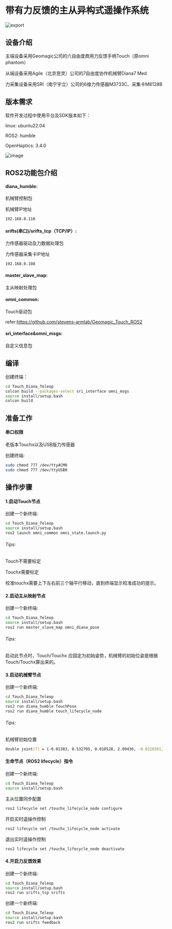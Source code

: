 # 带有力反馈的主从异构式遥操作系统

![export](https://github.com/user-attachments/assets/1bd4af6c-f211-4db5-b5c6-7deeda2f09b7)


## 设备介绍

主端设备采用Geomagic公司的六自由度商用力反馈手柄Touch（原omni phantom）

从端设备采用Agile（北京思灵）公司的7自由度协作机械臂Diana7 Med

力采集设备采用SRI（南宁宇立）公司的6维力传感器M3733C、采集卡M8128B

## 版本需求

软件开发过程中使用平台及SDK版本如下：

linux: ubuntu22.04

ROS2: humble

OpenHaptics: 3.4.0

![image](https://github.com/user-attachments/assets/7efb811f-75ba-4c12-8ce3-06f67d9494a4)



## ROS2功能包介绍

#### diana_humble: 

机械臂控制包

机械臂IP地址 
```
192.168.0.110
```

#### srifts(串口)/srifts_tcp（TCP/IP）: 

力传感器驱动及力数据处理包

力传感器采集卡IP地址
```
192.168.0.108
```


#### master_slave_map:

主从映射处理包

#### omni_common:

Touch驱动包

refer:https://github.com/stevens-armlab/Geomagic_Touch_ROS2

#### sri_interface&omni_msgs:

自定义信息包


## 编译

创建终端：
```bash
cd Touch_Diana_Teleop
colcon build --packages-select sri_interface omni_msgs
source install/setup.bash
colcon build
```

## 准备工作

#### 串口权限
老版本Touchx以及USB版力传感器

创建终端:

```bash
sudo chmod 777 /dev/ttyACM0
sudo chmod 777 /dev/ttyUSB0
```

## 操作步骤

#### 1.启动Touch节点

创建一个新终端:

```bash
cd Touch_Diana_Teleop
source install/setup.bash
ros2 launch omni_common omni_state.launch.py 
```

###### Tips:

Touch不需要标定

Touchx需要标定

校准touchx需要上下左右前三个轴平行移动，直到终端显示校准成功的提示。


#### 2.启动主从映射节点

创建一个新终端:

```bash
cd Touch_Diana_Teleop
source install/setup.bash
ros2 run master_slave_map omni_diana_pose
```

###### Tips:

启动此节点时，Touch/Touchx 应固定为初始姿势，机械臂的初始位姿是根据Touch/Touchx算出来的。



#### 3.启动机械臂节点

创建一个新终端:

```bash
cd Touch_Diana_Teleop
source install/setup.bash
ros2 run diana_humble TouchPose 
ros2 run diana_humble touch_lifecycle_node 
```

###### Tips:

机械臂初始位置
```bash
double joint[7] = {-0.01383, 0.532705, 0.010528, 2.09436, -0.0228301, -0.490275, 1.57379 };
```



#### 生命节点（ROS2 lifecycle）指令

创建一个新终端:

```bash
cd Touch_Diana_Teleop
source install/setup.bash
```

主从位置同步配置

```bash
ros2 lifecycle set /touchx_lifecycle_node configure 
```

开启实时遥操作控制

```bash
ros2 lifecycle set /touchx_lifecycle_node activate
```

退出实时遥操作控制

```bash
ros2 lifecycle set /touchx_lifecycle_node deactivate
```



#### 4.开启力反馈效果

创建一个新终端:

```bash
cd Touch_Diana_Teleop
source install/setup.bash
ros2 run srifts_tcp srifts
```

创建一个新终端:

```bash
cd Touch_Diana_Teleop
source install/setup.bash
ros2 run srifts feedback
```

